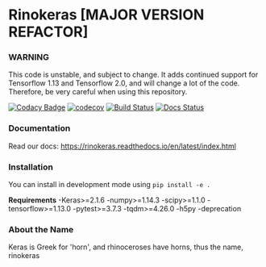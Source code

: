 # Rinokeras [MAJOR VERSION REFACTOR]

### WARNING

This code is unstable, and subject to change. It adds continued support for Tensorflow 1.13 and Tensorflow 2.0, and will change a lot of the code. Therefore, be very careful when using this repository.

[![Codacy Badge](https://api.codacy.com/project/badge/Grade/5e5663d0c80240a8a05a44a5e6df0ad6)](https://www.codacy.com/app/DavidMChan/rinokeras?utm_source=github.com&amp;utm_medium=referral&amp;utm_content=CannyLab/rinokeras&amp;utm_campaign=Badge_Grade)
[![codecov](https://codecov.io/gh/CannyLab/rinokeras/branch/mvr/graph/badge.svg)](https://codecov.io/gh/CannyLab/rinokeras)
[![Build Status](https://travis-ci.org/CannyLab/rinokeras.svg?branch=mvr)](https://travis-ci.org/CannyLab/rinokeras)
[![Docs Status](https://readthedocs.org/projects/rinokeras/badge/?version=latest)](https://rinokeras.readthedocs.io/en/latest/)

### Documentation

Read our docs: https://rinokeras.readthedocs.io/en/latest/index.html

### Installation

You can install in development mode using `pip install -e .`

**Requirements**
-Keras>=2.1.6
-numpy>=1.14.3
-scipy>=1.1.0
-tensorflow>=1.13.0
-pytest>=3.7.3
-tqdm>=4.26.0
-h5py
-deprecation

### About the Name

Keras is Greek for 'horn', and rhinoceroses have horns, thus the name, rinokeras


